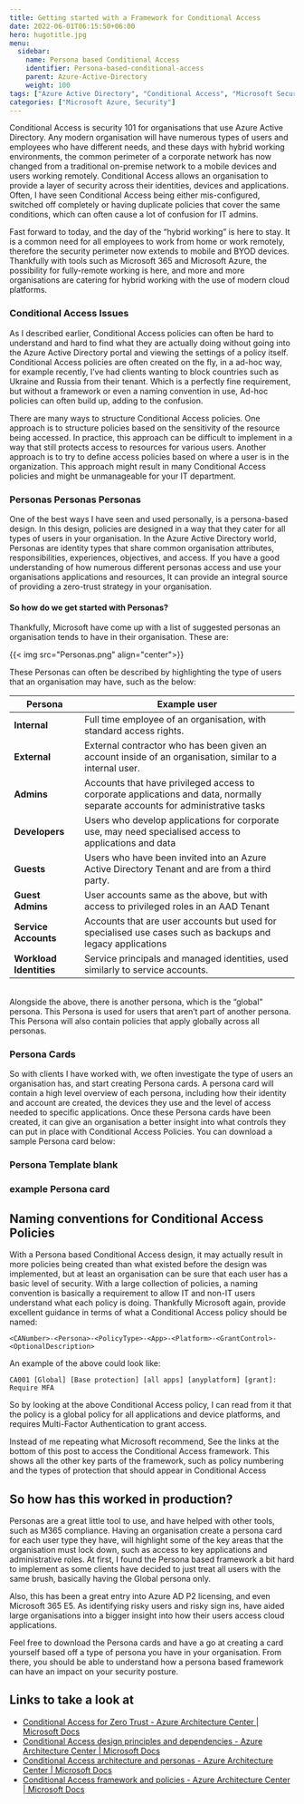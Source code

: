```yaml
---
title: Getting started with a Framework for Conditional Access
date: 2022-06-01T06:15:50+06:00
hero: hugotitle.jpg
menu:
  sidebar:
    name: Persona based Conditional Access
    identifier: Persona-based-conditional-access
    parent: Azure-Active-Directory
    weight: 100
tags: ["Azure Active Directory", "Conditional Access", "Microsoft Security"]
categories: ["Microsoft Azure, Security"]
---
```




Conditional Access is security 101 for organisations that use Azure Active Directory. Any modern organisation will have numerous types of users and employees who have different needs, and these days with hybrid working environments, the common perimeter of a corporate network has now changed from a traditional on-premise network to a mobile devices and users working remotely.
Conditional Access allows an organisation to provide a layer of security across their identities, devices and applications. Often, I have seen Conditional Access being either mis-configured, switched off completely or having duplicate policies that cover the same conditions, which can often cause a lot of confusion for IT admins.

Fast forward to today, and the day of the “hybrid working” is here to stay. It is a common need for all employees to work from home or work remotely, therefore the security perimeter now extends to mobile and BYOD devices.
Thankfully with tools such as Microsoft 365 and Microsoft Azure, the possibility for fully-remote working is here, and more and more organisations are catering for hybrid working with the use of modern cloud platforms. 

### Conditional Access Issues

As I described earlier, Conditional Access policies can often be hard to understand and hard to find what they are actually doing without going into the Azure Active Directory portal and viewing the settings of a policy itself. 
Conditional Access policies are often created on the fly, in a ad-hoc way, for example recently, I’ve had clients wanting to block countries such as Ukraine and Russia from their tenant. Which is a perfectly fine requirement, but without a framework or even a naming convention in use, Ad-hoc policies can often build up, adding to the confusion. 

There are many ways to structure Conditional Access policies. One approach is to structure policies based on the sensitivity of the resource being accessed. In practice, this approach can be difficult to implement in a way that still protects access to resources for various users.
Another approach is to try to define access policies based on where a user is in the organization. This approach might result in many Conditional Access policies and might be unmanageable for your IT department.

### Personas Personas Personas

One of the best ways I have seen and used personally, is a persona-based design. In this design, policies are designed in a way that they cater for all types of users in your organisation. In the Azure Active Directory world, Personas are identity types that share common organisation attributes, responsibilities, experiences, objectives, and access.
If you have a good understanding of how numerous different personas access and use your organisations applications and resources, It can provide an integral source of providing a zero-trust strategy in your organisation. 

#### So how do we get started with Personas?

Thankfully, Microsoft have come up with a list of suggested personas an organisation tends to have in their organisation. These are:


{{< img src="Personas.png" align="center">}}

These Personas can often be described by highlighting the type of users that an organisation may have, such as the below:

| **Persona** | **Example user** |
| --- | ----------- |
| **Internal** | Full time employee of an organisation, with standard access rights. |
| **External** | External contractor who has been given an account inside of an organisation, similar to a internal user. |
| **Admins**  | Accounts that have privileged access to corporate applications and data, normally separate accounts for administrative tasks |
| **Developers** |  Users who develop applications for corporate use, may need specialised access to applications and data |
| **Guests** | Users who have been invited into an Azure Active Directory Tenant and are from a third party. |
| **Guest Admins** | User accounts same as the above, but with access to privileged roles in an AAD Tenant |
| **Service Accounts** | Accounts that are user accounts but used for specialised use cases such as backups and legacy applications |
| **Workload Identities** |  Service principals and managed identities, used similarly to service accounts. |


<br>Alongside the above, there is another persona, which is the “global” persona. This Persona is used for users that aren’t part of another persona. This Persona will also contain policies that apply globally across all personas.

### Persona Cards

So with clients I have worked with, we often investigate the type of users an organisation has, and start creating Persona cards. A persona card will contain a high level overview of each persona, including how their identity and account are created, the devices they use and the level of access needed to specific applications. 
Once these Persona cards have been created, it can give an organisation a better insight into what controls they can put in place with Conditional Access Policies. You can download a sample Persona card below:

### Persona Template blank
### example Persona card

## Naming conventions for Conditional Access Policies

With a Persona based Conditional Access design, it may actually result in more policies being created than what existed before the design was implemented, but at least an organisation can be sure that each user has a basic level of security. 
With a large collection of policies, a naming convention is basically a requirement to allow IT and non-IT users understand what each policy is doing. Thankfully Microsoft again, provide excellent guidance in terms of what a Conditional Access policy should be named:

```<CANumber>-<Persona>-<PolicyType>-<App>-<Platform>-<GrantControl>-<OptionalDescription>```

An example of the above could look like:

```CA001 [Global] [Base protection] [all apps] [anyplatform] [grant]: Require MFA```

So by looking at the above Conditional Access policy, I can read from it that the policy is a global policy for all applications and device platforms, and requires Multi-Factor Authentication to grant access.

Instead of me repeating what Microsoft recommend, See the links at the bottom of this post to access the Conditional Access framework. This shows all the other key parts of the framework, such as policy numbering and the types of protection that should appear in Conditional Access

## So how has this worked in production?

Personas are a great little tool to use, and have helped with other tools, such as M365 compliance. Having an organisation create a persona card for each user type they have, will highlight some of the key areas that the organisation must lock down, such as access to key applications and administrative roles. 
At first, I found the Persona based framework a bit hard to implement as some clients have decided to just treat all users with the same brush, basically having the Global persona only. 

Also, this has been a great entry into Azure AD P2 licensing, and even Microsoft 365 E5. As identifying risky users and risky sign ins, have aided large organisations into a bigger insight into how their users access cloud applications.

Feel free to download the Persona cards and have a go at creating a card yourself based off a type of persona you have in your organisation. From there, you should be able to understand how a persona based framework can have an impact on your security posture.

## Links to take a look at

* [Conditional Access for Zero Trust - Azure Architecture Center | Microsoft Docs](https://docs.microsoft.com/en-us/azure/architecture/guide/security/conditional-access-zero-trust)
* [Conditional Access design principles and dependencies - Azure Architecture Center | Microsoft Docs](https://docs.microsoft.com/en-us/azure/architecture/guide/security/conditional-access-design)
* [Conditional Access architecture and personas - Azure Architecture Center | Microsoft Docs](https://docs.microsoft.com/en-us/azure/architecture/guide/security/conditional-access-architecture)
* [Conditional Access framework and policies - Azure Architecture Center | Microsoft Docs](https://docs.microsoft.com/en-us/azure/architecture/guide/security/conditional-access-framework)
